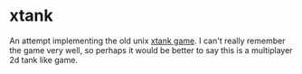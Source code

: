 # xtank

An attempt implementing the old unix
[xtank game](http://web.mit.edu/games/src/X/xtank/Help/xtank.FAQ).  I can't
really remember the game very well, so perhaps it would be better to say this
is a multiplayer 2d tank like game.

